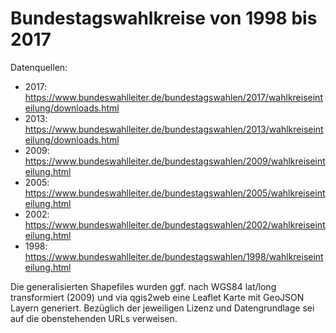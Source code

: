 # Bundestagswahlkreise von 1998 bis 2017

Datenquellen:
* 2017: https://www.bundeswahlleiter.de/bundestagswahlen/2017/wahlkreiseinteilung/downloads.html
* 2013: https://www.bundeswahlleiter.de/bundestagswahlen/2013/wahlkreiseinteilung/downloads.html
* 2009: https://www.bundeswahlleiter.de/bundestagswahlen/2009/wahlkreiseinteilung.html
* 2005: https://www.bundeswahlleiter.de/bundestagswahlen/2005/wahlkreiseinteilung.html
* 2002: https://www.bundeswahlleiter.de/bundestagswahlen/2002/wahlkreiseinteilung.html
* 1998: https://www.bundeswahlleiter.de/bundestagswahlen/1998/wahlkreiseinteilung.html

Die generalisierten Shapefiles wurden ggf. nach WGS84 lat/long transformiert (2009) und via qgis2web eine Leaflet Karte mit GeoJSON Layern generiert.
Bezüglich der jeweiligen Lizenz und Datengrundlage sei auf die obenstehenden URLs verweisen.  


